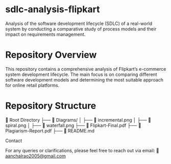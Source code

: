 # sdlc-analysis-flipkart

Analysis of the software development lifecycle (SDLC) of a real-world system by conducting a comparative study of process models and their impact on requirements management.

# Repository Overview

This repository contains a comprehensive analysis of Flipkart’s e-commerce system development lifecycle. The main focus is on comparing different software development models and determining the most suitable approach for online retail platforms.

# Repository Structure

📂 Root Directory
├── 📁 Diagrams/
│   ├── 📄 incremental.png
│   ├── 📄 spiral.png
│   ├── 📄 waterfall.png
├── 📄 Flipkart-Final.pdf
├── 📄 Plagiarism-Report.pdf
├── 📄 README.md

Contact

For any queries or clarifications, please feel free to reach out via email:
📧 aanchalrao2005@gmail.com
